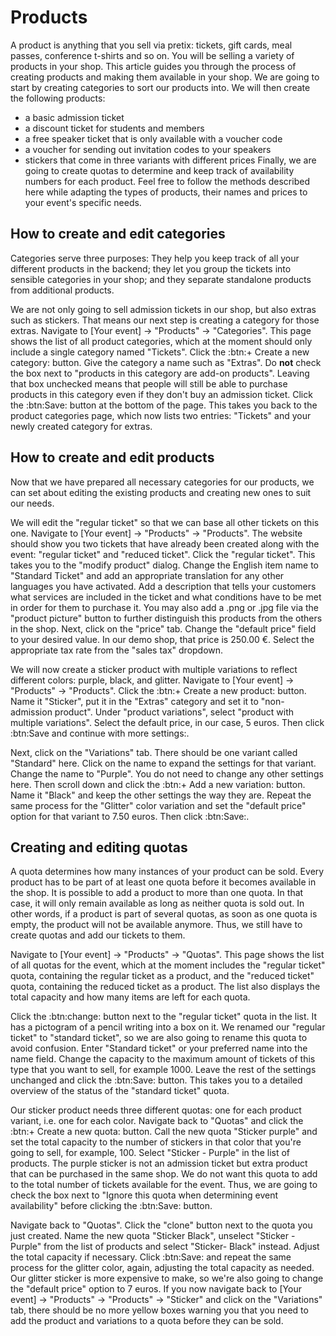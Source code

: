 # Products

A product is anything that you sell via pretix: tickets, gift cards, meal passes, conference t-shirts and so on. You will be selling a variety of products in your shop. This article guides you through the process of creating products and making them available in your shop. We are going to start by creating categories to sort our products into. We will then create the following products: 
 - a basic admission ticket 
 - a discount ticket for students and members
 - a free speaker ticket that is only available with a voucher code 
 - a voucher for sending out invitation codes to your speakers 
 - stickers that come in three variants with different prices 
Finally, we are going to create quotas to determine and keep track of availability numbers for each product. Feel free to follow the methods described here while adapting the types of products, their names and prices to your event's specific needs. 

## How to create and edit categories

Categories serve three purposes: They help you keep track of all your different products in the backend; they let you group the tickets into sensible categories in your shop; and they separate standalone products from additional products. 

We are not only going to sell admission tickets in our shop, but also extras such as stickers. That means our next step is creating a category for those extras. Navigate to [Your event] → "Products" → "Categories". This page shows the list of all product categories, which at the moment should only include a single category named "Tickets". Click the :btn:+ Create a new category: button. Give the category a name such as "Extras". Do __not__ check the box next to "products in this category are add-on products". Leaving that box unchecked means that people will still be able to purchase products in this category even if they don't buy an admission ticket.  Click the :btn:Save: button at the bottom of the page. This takes you back to the product categories page, which now lists two entries: "Tickets" and your newly created category for extras. 

## How to create and edit products

Now that we have prepared all necessary categories for our products, we can set about editing the existing products and creating new ones to suit our needs. 

We will edit the "regular ticket" so that we can base all other tickets on this one. Navigate to [Your event] → "Products" → "Products". The website should show you two tickets that have already been created along with the event: "regular ticket" and "reduced ticket". Click the "regular ticket". This takes you to the "modify product" dialog. Change the English item name to "Standard Ticket" and add an appropriate translation for any other languages you have activated. Add a description that tells your customers what services are included in the ticket and what conditions have to be met in order for them to purchase it. You may also add a .png or .jpg file via the "product picture" button to further distinguish this products from the others in the shop. Next, click on the "price" tab. Change the "default price" field to your desired value. In our demo shop, that price is 250.00 €. Select the appropriate tax rate from the "sales tax" dropdown. 

We will now create a sticker product with multiple variations to reflect different colors: purple, black, and glitter. Navigate to [Your event] → "Products" → "Products". Click the :btn:+ Create a new product: button. Name it "Sticker", put it in the "Extras" category and set it to "non-admission product". Under "product variations", select "product with multiple variations". Select the default price, in our case, 5 euros. Then click :btn:Save and continue with more settings:. 

Next, click on the "Variations" tab. There should be one variant called "Standard" here. Click on the name to expand the settings for that variant. Change the name to "Purple". You do not need to change any other settings here. Then scroll down and click the :btn:+ Add a new variation: button. Name it "Black" and keep the other settings the way they are. Repeat the same process for the "Glitter" color variation and set the "default price" option for that variant to 7.50 euros. Then click :btn:Save:. 

## Creating and editing quotas 

A quota determines how many instances of your product can be sold. Every product has to be part of at least one quota before it becomes available in the shop. It is possible to add a product to more than one quota. In that case, it will only remain available as long as neither quota is sold out. In other words, if a product is part of several quotas, as soon as one quota is empty, the product will not be available anymore. Thus, we still have to create quotas and add our tickets to them. 

Navigate to [Your event] → "Products" → "Quotas". This page shows the list of all quotas for the event, which at the moment includes the "regular ticket" quota, containing the regular ticket as a product, and the "reduced ticket" quota, containing the reduced ticket as a product. The list also displays the total capacity and how many items are left for each quota. 

Click the :btn:change: button next to the "regular ticket" quota in the list. It has a pictogram of a pencil writing into a box on it. We renamed our "regular ticket" to "standard ticket", so we are also going to rename this quota to avoid confusion. Enter "Standard ticket" or your preferred name into the name field. Change the capacity to the maximum amount of tickets of this type that you want to sell, for example 1000. Leave the rest of the settings unchanged and click the :btn:Save: button. This takes you to a detailed overview of the status of the "standard ticket" quota. 

Our sticker product needs three different quotas: one for each product variant, i.e. one for each color. Navigate back to "Quotas" and click the :btn:+ Create a new quota: button. Call the new quota "Sticker purple" and set the total capacity to the number of stickers in that color that you're going to sell, for example, 100. Select "Sticker - Purple" in the list of products. The purple sticker is not an admission ticket but extra product that can be purchased in the same shop. We do not want this quota to add to the total number of tickets available for the event. Thus, we are going to check the box next to "Ignore this quota when determining event availability" before clicking the :btn:Save: button. 

Navigate back to "Quotas". Click the "clone" button next to the quota you just created. Name the new quota "Sticker Black", unselect "Sticker - Purple" from the list of products and select "Sticker- Black" instead. Adjust the total capacity if necessary. Click :btn:Save: and repeat the same process for the glitter color, again, adjusting the total capacity as needed. Our glitter sticker is more expensive to make, so we're also going to change the "default price" option to 7 euros. If you now navigate back to [Your event] → "Products" → "Products" → "Sticker" and click on the "Variations" tab, there should be no more yellow boxes warning you that you need to add the product and variations to a quota before they can be sold. 